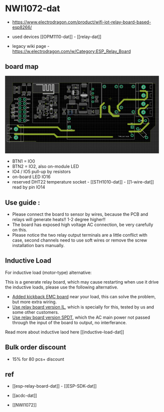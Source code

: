 
# NWI1072-dat 


- https://www.electrodragon.com/product/wifi-iot-relay-board-based-esp8266/

- used devices [[OPM1110-dat]] - [[relay-dat]]

- legacy wiki page - https://w.electrodragon.com/w/Category:ESP_Relay_Board



## board map 

![](2024-11-06-18-30-23.png)

- BTN1 = IO0
- BTN2 = IO2, also on-module LED 
- IO4 / IO5 pull-up by resistors 
- on-board LED IO16
- reserved DHT22 temperature socket - [[STH1010-dat]] - [[1-wire-dat]] read by pin IO14

## Use guide :

- Please connect the board to sensor by wires, because the PCB and relays will generate heats!! 1-2 degree higher!!
- The board has exposed high voltage AC connection, be very carefully on this.
- Please notice the two relay output terminals are a little conflict with case, second channels need to use soft wires or remove the screw installation bars manually.


## Inductive Load 

For inductive load (motor-type) alternative:

This is a generate relay board, which may cause restarting when use it drive the inductive loads, please use the following alternative.

- [Added kickback EMC board](https://www.electrodragon.com/product/2pcs-ac-kickback-absorb-board-inductive-load/) near your load, this can solve the problem, but more extra wiring.
- [Use relay board version IL](https://www.electrodragon.com/product/esp-relay-board-il-inductive-load/), which is specially for this, tested by us and some other customers.
- [Use relay board version SPDT](https://www.electrodragon.com/product/wifi-iot-relay-board-spdt-based-esp8266/), which the AC main power not passed through the input of the board to output, no interferance.

Read more about inductive laod here [[inductive-load-dat]]



## Bulk order discount 

- 15% for 80 pcs+ discount 


## ref 

- [[esp-relay-board-dat]] - [[ESP-SDK-dat]] 

- [[acdc-dat]]


- [[NWI1072]]